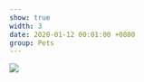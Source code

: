```yaml
---
show: true
width: 3
date: 2020-01-12 00:01:00 +0800
group: Pets
---
```

<div>
    <img data-src="{{ 'assets/img/photos/pets/pet7.jpg' | relative_url }}" class="lazy w-100 rounded" src="{{ '/assets/img/empty_300x200.png' | relative_url }}">
</div>
